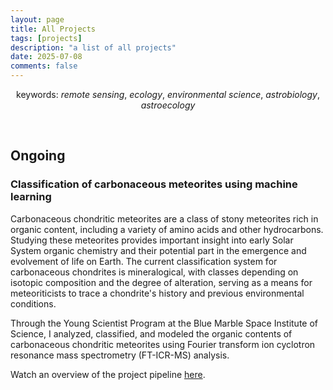 ```yaml
---
layout: page
title: All Projects
tags: [projects]
description: "a list of all projects"
date: 2025-07-08
comments: false
---
```


<p style="text-align: center;">
keywords: <i>remote sensing</i>, <i>ecology</i>, <i>environmental science</i>, <i>astrobiology</i>, <i>astroecology</i>
</p>


<br>


## Ongoing

### Classification of carbonaceous meteorites using machine learning

Carbonaceous chondritic meteorites are a class of stony meteorites rich in organic content, including
a variety of amino acids and other hydrocarbons. Studying these meteorites provides important insight into
early Solar System organic chemistry and their potential part in the emergence and evolvement of life on Earth.
The current classification system for carbonaceous chondrites is mineralogical, with classes depending
on isotopic composition and the degree of alteration, serving as a means for meteoriticists to trace a
chondrite's history and previous environmental conditions.

Through the Young Scientist Program at the Blue Marble Space Institute of Science, I analyzed, classified,
and modeled the organic contents of carbonaceous chondritic meteorites using Fourier transform ion
cyclotron resonance mass spectrometry (FT-ICR-MS) analysis.

Watch an overview of the project pipeline [here](https://www.youtube.com/watch?v=aJNqSEOLlyU&pp=0gcJCcEJAYcqIYzv).
